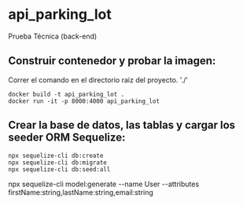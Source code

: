 # api_parking_lot
Prueba Técnica  (back-end)

## Construir contenedor y probar la imagen:
Correr el comando en el directorio raiz del proyecto. './'

```
docker build -t api_parking_lot .
docker run -it -p 8000:4000 api_parking_lot
```

## Crear la base de datos, las tablas y cargar los seeder ORM Sequelize: 

```
npx sequelize-cli db:create
npx sequelize-cli db:migrate
npx sequelize-cli db:seed:all
```



npx sequelize-cli model:generate --name User --attributes firstName:string,lastName:string,email:string

